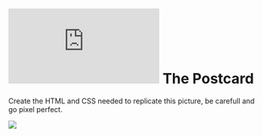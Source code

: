 # ![4Geeks Logo](http://assets.breatheco.de/apis/img/images.php?blob&random&cat=icon&tags=4geeks,16) The Postcard

Create the HTML and CSS needed to replicate this picture, be carefull and go pixel perfect.

![](https://github.com/breatheco-de/exercise-postcard/blob/main/.learn/assets/preview.png)
